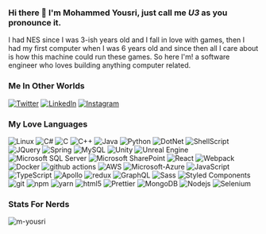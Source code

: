 ### Hi there 👋 I'm Mohammed Yousri, just call me *U3* as you pronounce it.
I had NES since I was 3-ish years old and I fall in love with games, then I had my first computer when I was 6 years old and since then all I care about is how this machine could run these games. So here I'm! a software engineer who loves building anything computer related.

### Me In Other Worlds
<p><a href="https://twitter.com/u3_null" target="_blank"><img alt="Twitter" src="https://img.shields.io/badge/twitter-%231DA1F2.svg?&style=for-the-badge&logo=twitter&logoColor=white" /></a> <a href="https://www.linkedin.com/in/yousri" target="_blank"><img alt="LinkedIn" src="https://img.shields.io/badge/linkedin-%230077B5.svg?&style=for-the-badge&logo=linkedin&logoColor=white" /></a> <a href="https://www.instagram.com/u3.null/" target="_blank"><img alt="Instagram" src="https://img.shields.io/badge/instagram-%23E4405F.svg?&style=for-the-badge&logo=instagram&logoColor=white"> </a>
</p>

### My Love Languages
<p>
  <img alt="Linux" src="https://img.shields.io/badge/Linux-0D7BDF.svg?&logo=linux&logoColor=white" />
  <img alt="C#" src="https://img.shields.io/badge/c%23%20-%23239120.svg?&logo=c-sharp&logoColor=white" />
  <img alt="C" src="https://img.shields.io/badge/c%20-%2300599C.svg?&logo=c&logoColor=white" />
  <img alt="C++" src="https://img.shields.io/badge/c++%20-%2300599C.svg?&logo=c%2B%2B&logoColor=white" />
  <img alt="Java" src="https://img.shields.io/badge/java-%23ED8B00.svg?&logo=java&logoColor=white" />
  <img alt="Python" src="https://img.shields.io/badge/python-%233776AB.svg?&style=flat-square&logo=python&logoColor=white" />
  <img alt="DotNet" src="https://img.shields.io/badge/dotnet-net-9014F0.svg?&style=flat-square&logo=dot-net&logoColor=white" />
  <img alt="ShellScript" src="https://img.shields.io/badge/shell_script%20-%23121011.svg?&logo=gnu-bash&logoColor=white" />
  <img alt="JQuery" src="https://img.shields.io/badge/jquery%20-%230769AD.svg?&logo=jquery&logoColor=white" />
  <img alt="Spring" src="https://img.shields.io/badge/spring%20-%236DB33F.svg?&logo=spring&logoColor=white" />
  <img alt="MySQL" src="https://img.shields.io/badge/-mysql-161418.svg?&logo=mysql&logoColor=white" />
  <img alt="Unity" src="https://img.shields.io/badge/Unity%20-%23100000.svg?&logo=unity&logoColor=white" />
  <img alt="Unreal Engine" src="https://img.shields.io/badge/Unreal_Engine%20-%23100000.svg?&logo=unreal-engine&logoColor=white" />
  <img alt="Microsoft SQL Server" src="https://img.shields.io/badge/Microsoft%20SQL%20Server-CC2927?logo=microsoft-sql-server&logoColor=white" />
  <img alt="Microsoft SharePoint" src="https://img.shields.io/badge/Microsoft%20SharePoint-0078D4?logo=microsoft-sharepoint&logoColor=white" />
  <img alt="React" src="https://img.shields.io/badge/-React-45b8d8?style=flat-square&logo=react&logoColor=white" />
  <img alt="Webpack" src="https://img.shields.io/badge/-Webpack-8DD6F9?style=flat-square&logo=webpack&logoColor=white" /> 
  <img alt="Docker" src="https://img.shields.io/badge/-Docker-46a2f1?style=flat-square&logo=docker&logoColor=white" />
  <img alt="github actions" src="https://img.shields.io/badge/-Github_Actions-2088FF?style=flat-square&logo=github-actions&logoColor=white" />
  <img alt="AWS" src="https://img.shields.io/badge/-amazon-F0B314?style=flat-square&logo=amazon&logoColor=white" />
  <img alt="Microsoft-Azure" src="https://img.shields.io/badge/Microsoft%20Azure-0089D6?logo=microsoft-azure&logoColor=white" />
  <img alt="JavaScript" src="https://img.shields.io/badge/javascript%20-%23323330.svg?&logo=javascript&logoColor=%23F7DF1E" />
  <img alt="TypeScript" src="https://img.shields.io/badge/-TypeScript-007ACC?style=flat-square&logo=typescript&logoColor=white" />
  <img alt="Apollo" src="https://img.shields.io/badge/-Apollo%20GraphQL-311C87?style=flat-square&logo=apollo-graphql&logoColor=white" />
  <img alt="redux" src="https://img.shields.io/badge/-Redux-764ABC?style=flat-square&logo=redux&logoColor=white" />
  <img alt="GraphQL" src="https://img.shields.io/badge/-GraphQL-E10098?style=flat-square&logo=graphql&logoColor=white" />
  <img alt="Sass" src="https://img.shields.io/badge/-Sass-CC6699?style=flat-square&logo=sass&logoColor=white" />
  <img alt="Styled Components" src="https://img.shields.io/badge/-Styled_Components-db7092?style=flat-square&logo=styled-components&logoColor=white" />
  <img alt="git" src="https://img.shields.io/badge/-Git-F05032?style=flat-square&logo=git&logoColor=white" />
  <img alt="npm" src="https://img.shields.io/badge/-NPM-CB3837?style=flat-square&logo=npm&logoColor=white" />
  <img alt="yarn" src="https://img.shields.io/badge/-YARN-0DB1F0?style=flat-square&logo=yarn&logoColor=white" />
  <img alt="html5" src="https://img.shields.io/badge/-HTML5-E34F26?style=flat-square&logo=html5&logoColor=white" />
  <img alt="Prettier" src="https://img.shields.io/badge/-Prettier-F7B93E?style=flat-square&logo=prettier&logoColor=white" />
  <img alt="MongoDB" src="https://img.shields.io/badge/-MongoDB-13aa52?style=flat-square&logo=mongodb&logoColor=white" />
  <img alt="Nodejs" src="https://img.shields.io/badge/-Nodejs-43853d?style=flat-square&logo=Node.js&logoColor=white" />
  <img alt="Selenium" src="https://img.shields.io/badge/selenium-059E43.svg?&logo=selenium&logoColor=white" />
</p>

### Stats For Nerds
<p><img src="https://github-readme-stats.vercel.app/api?username=m-yousri&show_icons=true&locale=en&theme=chartreuse-dark&&count_private=true&include_all_commits=true" alt="m-yousri" /></p>
